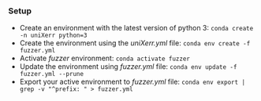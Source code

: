 ### Setup

* Create an environment with the latest version of python 3: ```conda create -n uniXerr python=3```
* Create the environment using the _uniXerr.yml_ file: ```conda env create -f fuzzer.yml```
* Activate _fuzzer_ environment: ```conda activate fuzzer```
* Update the environment using _fuzzer.yml_ file: ```conda env update -f fuzzer.yml --prune```
* Export your active environment to _fuzzer.yml_ file: ```conda env export | grep -v "^prefix: " > fuzzer.yml```
